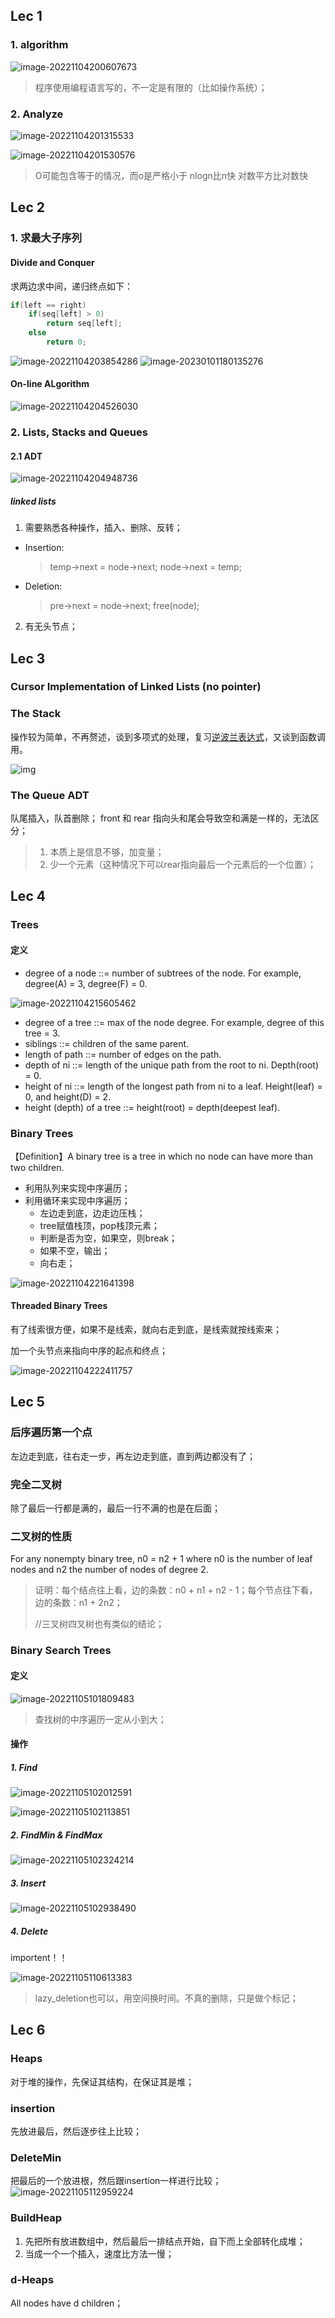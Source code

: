 ## Lec 1
### 1. algorithm

![image-20221104200607673](../../img/test/image-20221104200607673.png)

>程序使用编程语言写的，不一定是有限的（比如操作系统）；

### 2. Analyze

![image-20221104201315533](../../img/test/image-20221104201315533.png)

![image-20221104201530576](../../img/test/image-20221104201530576.png)

>O可能包含等于的情况，而o是严格小于
>nlogn比n快
>对数平方比对数快

## Lec 2
### 1. 求最大子序列
#### Divide and Conquer

求两边求中间，递归终点如下：
```C
if(left == right)
	if(seq[left] > 0)
		return seq[left];
	else
		return 0;
```
![image-20221104203854286](../../img/test/image-20221104203854286.png)
![image-20230101180135276](../../img/test/202301011801370.png)

#### On-line ALgorithm

![image-20221104204526030](../../img/test/image-20221104204526030.png)

### 2. Lists, Stacks and Queues
#### 2.1 ADT

![image-20221104204948736](../../img/test/image-20221104204948736.png)

##### linked lists
1. 需要熟悉各种操作，插入、删除、反转；

- Insertion: 
	>temp->next = node->next;
	node->next = temp;

- Deletion: 
	>pre->next = node->next;
	free(node);

2. 有无头节点；

## Lec 3
### Cursor Implementation of Linked Lists (no pointer)

### The Stack
操作较为简单，不再赘述，谈到多项式的处理，复习[逆波兰表达式](https://blog.csdn.net/weixin_43919932/article/details/103327530)，又谈到函数调用。


![img](../../img/test/watermark,type_ZmFuZ3poZW5naGVpdGk,shadow_10,text_aHR0cHM6Ly9ibG9nLmNzZG4ubmV0L3dlaXhpbl80MzkxOTkzMg==,size_16,color_FFFFFF,t_70.png)

### The Queue ADT
队尾插入，队首删除；
front 和 rear 指向头和尾会导致空和满是一样的，无法区分；
> 1. 本质上是信息不够，加变量；
> 2. 少一个元素（这种情况下可以rear指向最后一个元素后的一个位置）；

## Lec 4
### Trees
#### 定义
- degree of a node ::= number of subtrees of the node.  For example, degree(A) = 3, degree(F) = 0.

![image-20221104215605462](../../img/test/image-20221104215605462.png)

- degree of a tree ::= max of the node degree. For example, degree of this tree = 3.
- siblings ::= children of the same parent.
- length of path ::= number of edges on the path.
- depth of ni ::= length of the unique path from the root to ni.   Depth(root) = 0.
- height of ni ::= length of the longest path from ni to a leaf.  Height(leaf) = 0, and height(D) = 2.
- height (depth) of a tree ::= height(root) = depth(deepest leaf).

### Binary Trees
【Definition】A binary tree is a tree in which no node can have more than two children.

- 利用队列来实现中序遍历；
- 利用循环来实现中序遍历；
    - 左边走到底，边走边压栈；
    - tree赋值栈顶，pop栈顶元素；
    - 判断是否为空，如果空，则break；
    - 如果不空，输出；
    - 向右走；

![image-20221104221641398](../../img/test/image-20221104221641398.png)

#### Threaded Binary Trees
有了线索很方便，如果不是线索，就向右走到底，是线索就按线索来；

加一个头节点来指向中序的起点和终点；

![image-20221104222411757](../../img/test/image-20221104222411757.png)

## Lec 5
### 后序遍历第一个点
左边走到底，往右走一步，再左边走到底，直到两边都没有了；

### 完全二叉树
除了最后一行都是满的，最后一行不满的也是在后面；

### 二叉树的性质
For any nonempty binary tree, n0 = n2 + 1 where n0 is the number of leaf nodes and n2 the number of nodes of degree 2.

>证明：每个结点往上看，边的条数：n0 + n1 + n2 - 1；每个节点往下看，边的条数：n1 + 2n2； 
>
>//三叉树四叉树也有类似的结论；

### Binary Search Trees
#### 定义
![image-20221105101809483](../../img/test/image-20221105101809483.png)

>查找树的中序遍历一定从小到大；

#### 操作
##### 1. Find

![image-20221105102012591](../../img/test/image-20221105102012591.png)

![image-20221105102113851](../../img/test/image-20221105102113851.png)

##### 2. FindMin & FindMax

![image-20221105102324214](../../img/test/image-20221105102324214.png)

##### 3. Insert

![image-20221105102938490](../../img/test/image-20221105102938490.png)

##### 4. Delete
importent！！

![image-20221105110613383](../../img/test/image-20221105110613383.png)

>lazy_deletion也可以，用空间换时间。不真的删除，只是做个标记；


## Lec 6
### Heaps
对于堆的操作，先保证其结构，在保证其是堆；
### insertion
先放进最后，然后逐步往上比较；
### DeleteMin
把最后的一个放进根，然后跟insertion一样进行比较；
![image-20221105112959224](../../img/test/image-20221105112959224.png)
### BuildHeap
1. 先把所有放进数组中，然后最后一排结点开始，自下而上全部转化成堆；
2. 当成一个一个插入，速度比方法一慢；
### d-Heaps
All nodes have d children；


